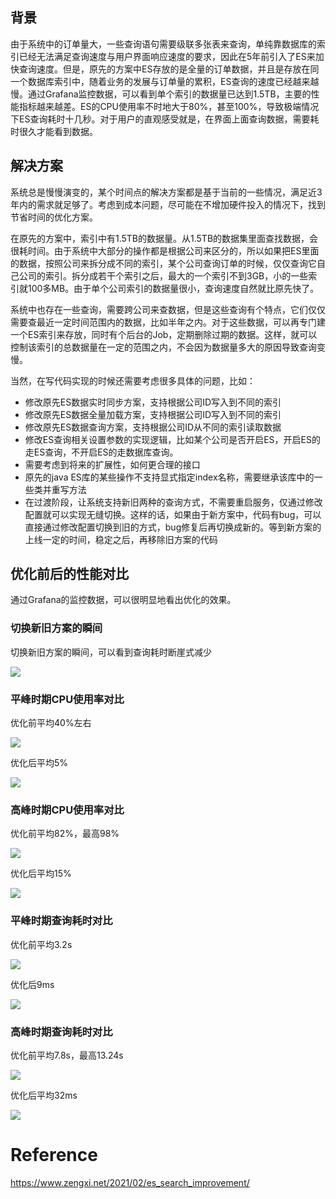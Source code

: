 
## 背景 

由于系统中的订单量大，一些查询语句需要级联多张表来查询，单纯靠数据库的索引已经无法满足查询速度与用户界面响应速度的要求，因此在5年前引入了ES来加快查询速度。但是，原先的方案中ES存放的是全量的订单数据，并且是存放在同一个数据库索引中，随着业务的发展与订单量的累积，ES查询的速度已经越来越慢。通过Grafana监控数据，可以看到单个索引的数据量已达到1.5TB，主要的性能指标越来越差。ES的CPU使用率不时地大于80%，甚至100%，导致极端情况下ES查询耗时十几秒。对于用户的直观感受就是，在界面上面查询数据，需要耗时很久才能看到数据。

## 解决方案 

系统总是慢慢演变的，某个时间点的解决方案都是基于当前的一些情况，满足近3年内的需求就足够了。考虑到成本问题，尽可能在不增加硬件投入的情况下，找到节省时间的优化方案。

在原先的方案中，索引中有1.5TB的数据量。从1.5TB的数据集里面查找数据，会很耗时间。由于系统中大部分的操作都是根据公司来区分的，所以如果把ES里面的数据，按照公司来拆分成不同的索引，某个公司查询订单的时候，仅仅查询它自己公司的索引。拆分成若干个索引之后，最大的一个索引不到3GB，小的一些索引就100多MB。由于单个公司索引的数据量很小，查询速度自然就比原先快了。

系统中也存在一些查询，需要跨公司来查数据，但是这些查询有个特点，它们仅仅需要查最近一定时间范围内的数据，比如半年之内。对于这些数据，可以再专门建一个ES索引来存放，同时有个后台的Job，定期删除过期的数据。这样，就可以控制该索引的总数据量在一定的范围之内，不会因为数据量多大的原因导致查询变慢。

当然，在写代码实现的时候还需要考虑很多具体的问题，比如：

- 修改原先ES数据实时同步方案，支持根据公司ID写入到不同的索引
- 修改原先ES数据全量加载方案，支持根据公司ID写入到不同的索引
- 修改原先ES数据查询方案，支持根据公司ID从不同的索引读取数据
- 修改ES查询相关设置参数的实现逻辑，比如某个公司是否开启ES，开启ES的走ES查询，不开启ES的走数据库查询。
- 需要考虑到将来的扩展性，如何更合理的接口
- 原先的java ES库的某些操作不支持显式指定index名称，需要继承该库中的一些类并重写方法
- 在过渡阶段，让系统支持新旧两种的查询方式，不需要重启服务，仅通过修改配置就可以实现无缝切换。这样的话，如果由于新方案中，代码有bug，可以直接通过修改配置切换到旧的方式，bug修复后再切换成新的。等到新方案的上线一定的时间，稳定之后，再移除旧方案的代码

## 优化前后的性能对比

通过Grafana的监控数据，可以很明显地看出优化的效果。

### 切换新旧方案的瞬间 

切换新旧方案的瞬间，可以看到查询耗时断崖式减少

![](https://www.zengxi.net/images/p/2021/02/turn-on-es.png)

### 平峰时期CPU使用率对比 

优化前平均40%左右

![](https://www.zengxi.net/images/p/2021/02/before_es_cpu_regular_time.png)

优化后平均5%

![](https://www.zengxi.net/images/p/2021/02/after_es_cpu_regular_time.png)

### 高峰时期CPU使用率对比[](https://www.zengxi.net/2021/02/es_search_improvement/#%E9%AB%98%E5%B3%B0%E6%97%B6%E6%9C%9Fcpu%E4%BD%BF%E7%94%A8%E7%8E%87%E5%AF%B9%E6%AF%94)

优化前平均82%，最高98%

![](https://www.zengxi.net/images/p/2021/02/before_es_cpu_peak_time.png)

优化后平均15%

![](https://www.zengxi.net/images/p/2021/02/after_es_cpu_peak_time.png)

### 平峰时期查询耗时对比 

优化前平均3.2s

![](https://www.zengxi.net/images/p/2021/02/before_es_query_regular_time.png)

优化后9ms

![](https://www.zengxi.net/images/p/2021/02/after_es_query_regular_time.png)

### 高峰时期查询耗时对比 

优化前平均7.8s，最高13.24s

![](https://www.zengxi.net/images/p/2021/02/before_es_query_peak_time.png)

优化后平均32ms

![](https://www.zengxi.net/images/p/2021/02/after_es_query_peak_time.png)

# Reference
https://www.zengxi.net/2021/02/es_search_improvement/
